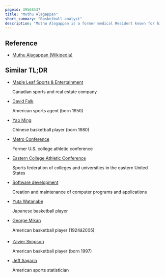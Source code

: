 ```yaml
---
pageid: 39568537
title: "Muthu Alagappan"
short_summary: "Basketball analyst"
description: "Muthu Alagappan is a former medical Resident known for his professional Basketball Analytics. He was born in England and raised in Texas. During College he started an Internship at the Stanford University big Data Company ayasdi where he leveraged their Software on Basketball Statistics to determine 13 distinct Positions of Play. After speaking at the 2012 Mit Sloan Sports Analytics Conference several professional Teams began to use the Company's Software. He was given the top Prize at the Conference, and Gq called his Work both 'a new Frontier for the Nba' and 'Muthuball' —An Allusion to Moneyball Baseball statistical Analysis known for revolutionizing the Sport. Forbes listed him on its List of influential People in the Sports Industry in 2012 and 2013. His Work has received Mention in the New York Times, Espn, the Wall Street Journal, Wired, and Slate."
---
```


## Reference

- [Muthu Alagappan (Wikipedia)](https://en.wikipedia.org/?curid=39568537)

## Similar TL;DR

- [Maple Leaf Sports & Entertainment](/tldr/en/maple-leaf-sports-entertainment)

  Canadian sports and real estate company

- [David Falk](/tldr/en/david-falk)

  American sports agent (born 1950)

- [Yao Ming](/tldr/en/yao-ming)

  Chinese basketball player (born 1980)

- [Metro Conference](/tldr/en/metro-conference)

  Former U.S. college athletic conference

- [Eastern College Athletic Conference](/tldr/en/eastern-college-athletic-conference)

  Sports federation of colleges and universities in the eastern United States

- [Software development](/tldr/en/software-development)

  Creation and maintenance of computer programs and applications

- [Yuta Watanabe](/tldr/en/yuta-watanabe)

  Japanese basketball player

- [George Mikan](/tldr/en/george-mikan)

  American basketball player (1924â2005)

- [Zavier Simpson](/tldr/en/zavier-simpson)

  American basketball player (born 1997)

- [Jeff Sagarin](/tldr/en/jeff-sagarin)

  American sports statistician
